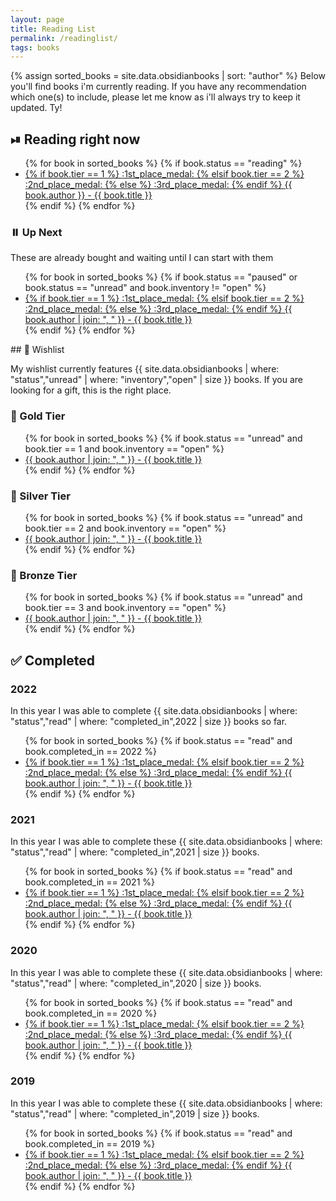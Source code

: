 ```yaml
---
layout: page
title: Reading List
permalink: /readinglist/
tags: books
---
```

{% assign sorted_books = site.data.obsidianbooks | sort: "author" %}
Below you'll find books i'm currently reading. If you have any recommendation which one(s) to include, please let me know as i'll always try to keep it updated. Ty!

## ⏯ Reading right now

<ul>
{% for book in sorted_books %}
    {% if book.status == "reading" %}
     <li>
        <a href="{{ book.link}}"> 
        {% if book.tier == 1 %}
        :1st_place_medal:
        {% elsif book.tier == 2 %}
        :2nd_place_medal:
        {% else %}
        :3rd_place_medal:
        {% endif %}
        {{ book.author }} - {{ book.title }} </a> </li>
    {% endif %}
{% endfor %}
</ul>

### ⏸️ Up Next

These are already bought and waiting until I can start with them

<ul>
{% for book in sorted_books %}
    {% if book.status == "paused" or book.status == "unread" and book.inventory != "open" %}
     <li>
        <a href="{{ book.link}}">
        {% if book.tier == 1 %}
        :1st_place_medal:
        {% elsif book.tier == 2 %}
        :2nd_place_medal:
        {% else %}
        :3rd_place_medal:
        {% endif %}
        {{ book.author | join: ", " }} - {{ book.title }} </a> </li>
    {% endif %}
{% endfor %}

</ul>
## 🌠 Wishlist

My wishlist currently features {{ site.data.obsidianbooks | where: "status","unread" | where: "inventory","open" | size }} books. If you are looking for a gift, this is the right place.

### :1st_place_medal: Gold Tier 

<ul>
{% for book in sorted_books %}
    {% if book.status == "unread" and book.tier == 1 and book.inventory == "open" %}
     <li>
        <a href="{{ book.link}}">{{ book.author | join: ", " }} - {{ book.title }} </a> </li>
    {% endif %}
{% endfor %}
</ul>

### :2nd_place_medal: Silver Tier

<ul>
{% for book in sorted_books %}
    {% if book.status == "unread" and book.tier == 2 and book.inventory == "open" %}
     <li>
        <a href="{{ book.link}}">{{ book.author | join: ", " }} - {{ book.title }} </a> </li>
    {% endif %}
{% endfor %}
</ul>

### :3rd_place_medal: Bronze Tier

<ul>
{% for book in sorted_books %}
    {% if book.status == "unread" and book.tier == 3 and book.inventory == "open" %}
     <li>
        <a href="{{ book.link}}">{{ book.author | join: ", " }} - {{ book.title }} </a> </li>
    {% endif %}
{% endfor %}
</ul>

## ✅ Completed

### 2022

In this year I was able to complete {{ site.data.obsidianbooks | where: "status","read" | where: "completed_in",2022 | size }} books so far.
<ul>
{% for book in sorted_books %}
    {% if book.status == "read" and book.completed_in == 2022 %}
     <li>
        <a href="{{ book.link}}">        
        {% if book.tier == 1 %}
        :1st_place_medal:
        {% elsif book.tier == 2 %}
        :2nd_place_medal:
        {% else %}
        :3rd_place_medal:
        {% endif %}
        {{ book.author | join: ", " }} - {{ book.title }} </a> </li>
    {% endif %}
{% endfor %}
</ul>

### 2021

In this year I was able to complete these {{ site.data.obsidianbooks | where: "status","read" | where: "completed_in",2021 | size }} books.
<ul>
{% for book in sorted_books %}
    {% if book.status == "read" and book.completed_in == 2021 %}
     <li>
        <a href="{{ book.link}}">        
        {% if book.tier == 1 %}
        :1st_place_medal:
        {% elsif book.tier == 2 %}
        :2nd_place_medal:
        {% else %}
        :3rd_place_medal:
        {% endif %}
        {{ book.author | join: ", " }} - {{ book.title }} </a> </li>
    {% endif %}
{% endfor %}
</ul>

### 2020

In this year I was able to complete these {{ site.data.obsidianbooks | where: "status","read" | where: "completed_in",2020 | size }} books.
<ul>
{% for book in sorted_books  %}
    {% if book.status == "read" and book.completed_in == 2020 %}
     <li>
        <a href="{{ book.link}}">
        {% if book.tier == 1 %}
        :1st_place_medal:
        {% elsif book.tier == 2 %}
        :2nd_place_medal:
        {% else %}
        :3rd_place_medal:
        {% endif %}
        {{ book.author | join: ", " }} - {{ book.title }} </a> </li>
    {% endif %}
{% endfor %}
</ul>

### 2019

In this year I was able to complete these {{ site.data.obsidianbooks | where: "status","read" | where: "completed_in",2019 | size }} books.
<ul>
{% for book in sorted_books  %}
    {% if book.status == "read" and book.completed_in == 2019 %}
     <li>
        <a href="{{ book.link}}">
        {% if book.tier == 1 %}
        :1st_place_medal:
        {% elsif book.tier == 2 %}
        :2nd_place_medal:
        {% else %}
        :3rd_place_medal:
        {% endif %}
        {{ book.author | join: ", " }} - {{ book.title }} </a> </li>
    {% endif %}
{% endfor %}
</ul>
